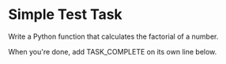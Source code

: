 # Simple Test Task

Write a Python function that calculates the factorial of a number.

When you're done, add TASK_COMPLETE on its own line below.
